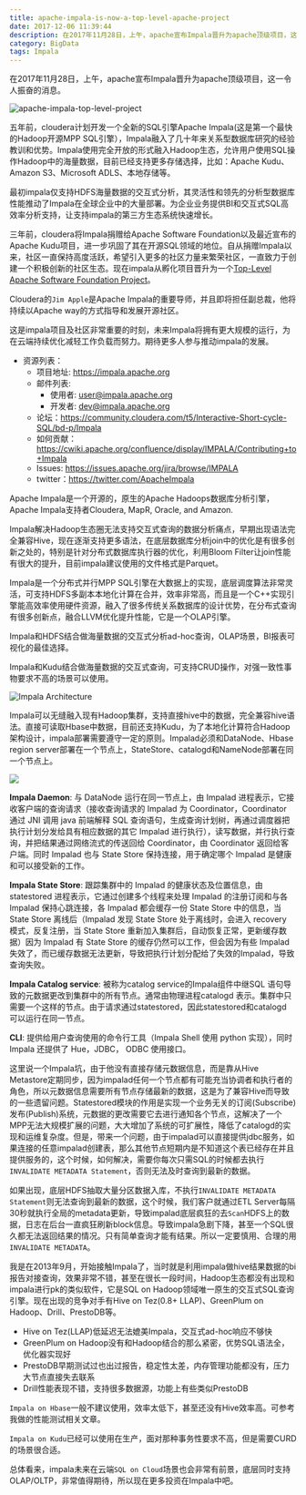 ```yaml
---
title: apache-impala-is-now-a-top-level-apache-project
date: 2017-12-06 11:39:44
description: 在2017年11月28日，上午，apache宣布Impala晋升为apache顶级项目，这一令人振奋的消息。
category: BigData
tags: Impala
---
```


在2017年11月28日，上午，apache宣布Impala晋升为apache顶级项目，这一令人振奋的消息。

![apache-impala-top-level-project](https://github.com/itweet/labs/raw/master/BigData/img/apache-impala-top-level-project.png)

五年前，cloudera计划开发一个全新的SQL引擎Apache Impala(这是第一个最快的Hadoop开源MPP SQL引擎），Impala融入了几十年来关系型数据库研究的经验教训和优势。Impala使用完全开放的形式融入Hadoop生态，允许用户使用SQL操作Hadoop中的海量数据，目前已经支持更多存储选择，比如：Apache Kudu、Amazon S3、Microsoft ADLS、本地存储等。

最初impala仅支持HDFS海量数据的交互式分析，其灵活性和领先的分析型数据库性能推动了Impala在全球企业中的大量部署。为企业业务提供BI和交互式SQL高效率分析支持，让支持impala的第三方生态系统快速增长。

三年前，cloudera将Impala捐赠给Apache Software Foundation以及最近宣布的Apache Kudu项目，进一步巩固了其在开源SQL领域的地位。自从捐赠Impala以来，社区一直保持高度活跃，希望引入更多的社区力量来繁荣社区，一直致力于创建一个积极创新的社区生态。现在impala从孵化项目晋升为一个[Top-Level Apache Software Foundation Project](https://blogs.apache.org/foundation/entry/the-apache-software-foundation-announces24)。

Cloudera的`Jim Apple`是Apache Impala的重要导师，并且即将担任副总裁，他将持续以Apache way的方式指导和发展开源社区。

这是impala项目及社区非常重要的时刻，未来Impala将拥有更大规模的运行，为在云端持续优化减轻工作负载而努力。期待更多人参与推动impala的发展。

* 资源列表：
    - 项目地址: https://impala.apache.org
    - 邮件列表:
        + 使用者: user@impala.apache.org
        + 开发者: dev@impala.apache.org
    - 论坛：https://community.cloudera.com/t5/Interactive-Short-cycle-SQL/bd-p/Impala
    - 如何贡献：https://cwiki.apache.org/confluence/display/IMPALA/Contributing+to+Impala
    - Issues: https://issues.apache.org/jira/browse/IMPALA
    - twitter：https://twitter.com/ApacheImpala

Apache Impala是一个开源的，原生的Apache Hadoops数据库分析引擎，Apache Impala支持者Cloudera, MapR, Oracle, and Amazon.

Impala解决Hadoop生态圈无法支持交互式查询的数据分析痛点，早期出现语法完全兼容Hive，现在逐渐支持更多语法，在底层数据库分析join中的优化是有很多创新之处的，特别是针对分布式数据库执行器的优化，利用Bloom Filter让join性能有很大的提升，目前impala建议使用的文件格式是Parquet。

Impala是一个分布式并行MPP SQL引擎在大数据上的实现，底层调度算法非常灵活，可支持HDFS多副本本地化计算在合并，效率非常高，而且是一个C++实现引擎能高效率使用硬件资源，融入了很多传统关系数据库的设计优势，在分布式查询有很多创新点，融合LLVM优化提升性能，它是一个OLAP引擎。

Impala和HDFS结合做海量数据的交互式分析ad-hoc查询，OLAP场景，BI报表可视化的最佳选择。

Impala和Kudu结合做海量数据的交互式查询，可支持CRUD操作，对强一致性事物要求不高的场景可以使用。

![Impala Architecture](http://impala.apache.org/img/impala.png)

Impala可以无缝融入现有Hadoop集群，支持直接hive中的数据，完全兼容hive语法。直接可读取Hbase中数据，目前还支持Kudu，为了本地化计算符合Hadoop架构设计，impala部署需要遵守一定的原则。Impalad必须和DataNode、Hbase region server部署在一个节点上，StateStore、catalogd和NameNode部署在同一个节点上。

![](https://github.com/itweet/labs/raw/master/BigData/img/ImpalaComponents.png)

**Impala Daemon**: 与 DataNode 运行在同一节点上，由 Impalad 进程表示，它接收客户端的查询请求（接收查询请求的 Impalad 为 Coordinator，Coordinator 通过 JNI 调用 java 前端解释 SQL 查询语句，生成查询计划树，再通过调度器把执行计划分发给具有相应数据的其它 Impalad 进行执行），读写数据，并行执行查询，并把结果通过网络流式的传送回给 Coordinator，由 Coordinator 返回给客户端。同时 Impalad 也与 State Store 保持连接，用于确定哪个 Impalad 是健康和可以接受新的工作。

**Impala State Store**: 跟踪集群中的 Impalad 的健康状态及位置信息，由 statestored 进程表示，它通过创建多个线程来处理 Impalad 的注册订阅和与各 Impalad 保持心跳连接，各 Impalad 都会缓存一份 State Store 中的信息，当 State Store 离线后（Impalad 发现 State Store 处于离线时，会进入 recovery 模式，反复注册，当 State Store 重新加入集群后，自动恢复正常，更新缓存数据）因为 Impalad 有 State Store 的缓存仍然可以工作，但会因为有些 Impalad 失效了，而已缓存数据无法更新，导致把执行计划分配给了失效的Impalad，导致查询失败。

**Impala Catalog service**: 被称为catalog service的Impala组件中继SQL 语句导致的元数据更改到集群中的所有节点。通常由物理进程catalogd 表示。集群中只需要一个这样的节点。由于请求通过statestored，因此statestored和catalogd 可以运行在同一节点。

**CLI**: 提供给用户查询使用的命令行工具（Impala Shell 使用 python 实现），同时 Impala 还提供了 Hue，JDBC， ODBC 使用接口。

这里说一个Impala坑，由于他没有直接存储元数据信息，而是靠从Hive Metastore定期同步，因为impalad任何一个节点都有可能充当协调者和执行者的角色，所以元数据信息需要所有节点存储最新的数据，这是为了兼容Hive而导致的一些遗留问题。Statestored模块的作用是实现一个业务无关的订阅(Subscribe)发布(Publish)系统，元数据的更改需要它去进行通知各个节点，这解决了一个MPP无法大规模扩展的问题，大大增加了系统的可扩展性，降低了catalogd的实现和运维复杂度。但是，带来一个问题，由于impalad可以直接提供jdbc服务，如果连接的任意impalad创建表，那么其他节点短期内是不知道这个表已经存在并且提供服务的，这个时候，如何解决，需要你每次只需SQL的时候都去执行`INVALIDATE METADATA Statement`，否则无法及时查询到最新的数据。

如果出现，底层HDFS抽取大量分区数据入库，不执行`INVALIDATE METADATA Statement`则无法查询到最新的数据，这个时候，我们客户就通过ETL Server每隔30秒就执行全局的metadata更新，导致impalad底层疯狂的去`Scan`HDFS上的数据，日志在后台一直疯狂刷新block信息。导致impala急剧下降，甚至一个SQL很久都无法返回结果的情况。只有简单查询才能有结果。所以一定要慎用、合理的用`INVALIDATE METADATA`。

我是在2013年9月，开始接触Impala了，当时就是利用impala做hive结果数据的bi报告对接查询，效果非常不错，甚至在很长一段时间，Hadoop生态都没有出现和impala进行pk的类似软件，它是SQL on Hadoop领域唯一原生的交互式SQL查询引擎。现在出现的竞争对手有Hive on Tez(0.8+ LLAP)、GreenPlum on Hadoop、Drill、PrestoDB等。

- Hive on Tez(LLAP)低延迟无法媲美Impala，交互式ad-hoc响应不够快
- GreenPlum on Hadoop没有和Hadoop结合的那么紧密，优势SQL语法全，优化器实现好
- PrestoDB早期测试过也出过报告，稳定性太差，内存管理功能都没有，压力大节点直接失去联系
- Drill性能表现不错，支持很多数据源，功能上有些类似PrestoDB

`Impala on Hbase`一般不建议使用，效率太低下，甚至还没有Hive效率高。可参考我做的性能测试相关文章。

`Impala on Kudu`已经可以使用在生产，面对那种事务性要求不高，但是需要CURD的场景很合适。

总体看来，impala未来在云端`SQL on Cloud`场景也会非常有前景，底层同时支持OLAP/OLTP，非常值得期待，所以现在更多投资在Impala中吧。


